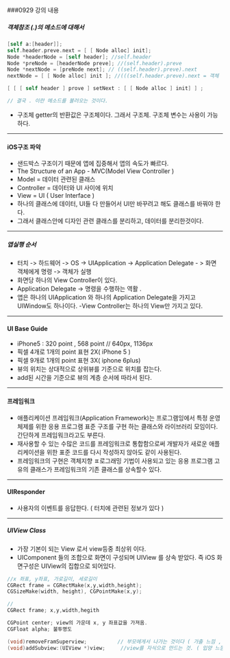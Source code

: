 ###0929 강의 내용

##### 객체참조 (.)의 메소드에 대해서
```objectivec
[self a:[header]];
self.header.preve.next = [ [ Node alloc] init];
Node *headerNode = [self header]; //self.header
Node *preNode = [headerNode preve]; //(self.header).preve
Node *nextNode = [preNode next]; // ((self.header).preve).next
nextNode = [ [ Node alloc] init ]; //(((self.header.preve).next = 객체

[ [ [ self header ] prove ] setNext : [ [ Node alloc ] init] ] ;

// 결국 . 이란 메소드를 불러오는 것이다. 
```

- 구조체 getter의 반환값은 구조체이다. 그래서 구조체. 구조체 변수는 사용이 가능하다.

------

#### iOS구조 파악

- 샌드박스 구조이기 때문에 앱에 집중해서 앱의 속도가 빠르다.
- The Structure of an App - MVC(Model View Controller )
- Model = 데이터 관련된 클래스
- Controller = 데이터와 UI 사이에 위치
- View = UI ( User Interface )
- 하나의 클래스에 데이터, UI들 다 만들어서 UI만 바꾸려고 해도 클래스를 바꿔야 한다. 
- 그래서 클래스안에 디자인 관련 클래스를 분리하고, 데이터를 분리한것이다.

------

##### 앱실행 순서
- 터치 -> 하드웨어 -> OS -> UIApplication -> Application Delegate - > 화면 객체에게 명령 -> 객체가 실행
- 화면당 하나의 View Controller이 있다.
- Application Delegate -> 명령을 수행하는 역활 .
- 앱은 하나의 UIApplication 와 하나의 Application Delegate을 가지고 UIWindow도 하나이다.
-View Controller는 하나의 View만 가지고 있다.

------

#### UI Base Guide

- iPhone5 : 320 point , 568 point // 640px, 1136px
- 픽셀 4개로 1개의 point 표현 2X( iPhone 5 )
- 픽셀 9개로 1개의 point 표현 3X( iphone 6plus) 
- 뷰의 위치는 상대적으로 상위뷰를 기준으로 위치를 잡는다.
- add된 시간을 기준으로 뷰의 계층 순서에 따라서 된다.

------

#### 프레임워크

- 애플리케이션 프레임워크(Application Framework)는 프로그램잉에서 특정 운영 체제를 위한 응용 프로그램 표준 구조를 구현 하는 클래스와 라이브러리 모임이다. 간단하게 프레임워크라고도 부른다.
- 재사용할 수 있는 수많은 코드를 프레임워크로 통합함으로써 개발자가 새로운 애플리케이션을 위한 표준 코드를 다시 작성하지 않아도 같이 사용된다.
- 프레임워크의 구현은 객체지향 ㅍ로그래밍 기법이 사용되고 있는 응용 프로그램 고유의 클래스가 프레임워크의 기존 클래스를 상속할수 있다.

------

#### UIResponder 
- 사용자의 이벤트를 응답한다. ( 터치에 관련된 정보가 있다 )

------

##### UIView Class

- 가장 기본이 되는 View 로서 view등중 최상위 이다.
- UIComponent 들의 조합으로 화면이 구성되며 UIView 를 상속 받았다. 즉 iOS 화면구성은 UIView의 집합으로 되어있다.

```objectivec
//x 좌표, y좌표, 가로길이, 세로길이
CGRect frame = CGRectMake(x,y,width,height);
CGSizeMake(width, height), CGPointMake(x,y);

//
CGRect frame; x,y,width,hegith

CGPoint center; view의 가운데 x, y 좌표값을 가져옴.
CGFloat alpha; 불투명도

(void)removeFramSuperview;          // 부모에게서 나가는 것이다 ( 가출 느낌 , 자신의 뷰 삭제 )
(void)addSubview:(UIView *)view;     //view를 자식으로 만드는 것. ( 입양 느낌 )
```
